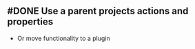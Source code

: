 ## #DONE Use a parent projects actions and properties
- Or move functionality to a plugin
<!-- #task story-id:Add-a-command-to-show-defaults group:"Ungrouped Tasks" -->
<!-- created:2023-09-19T01:08:55.336Z task-id:NyXMr order:0 completed:2023-10-01T17:34:03.865Z -->

